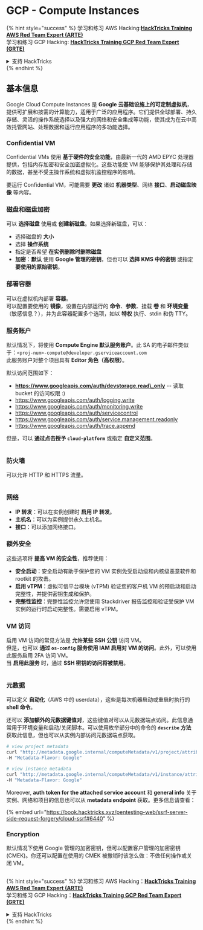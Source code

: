 # GCP - Compute Instances

{% hint style="success" %}
学习和练习 AWS Hacking:<img src="/.gitbook/assets/image.png" alt="" data-size="line">[**HackTricks Training AWS Red Team Expert (ARTE)**](https://training.hacktricks.xyz/courses/arte)<img src="/.gitbook/assets/image.png" alt="" data-size="line">\
学习和练习 GCP Hacking: <img src="/.gitbook/assets/image (2).png" alt="" data-size="line">[**HackTricks Training GCP Red Team Expert (GRTE)**<img src="/.gitbook/assets/image (2).png" alt="" data-size="line">](https://training.hacktricks.xyz/courses/grte)

<details>

<summary>支持 HackTricks</summary>

* 查看 [**订阅计划**](https://github.com/sponsors/carlospolop)!
* **加入** 💬 [**Discord 群组**](https://discord.gg/hRep4RUj7f) 或 [**telegram 群组**](https://t.me/peass) 或 **关注** 我们的 **Twitter** 🐦 [**@hacktricks\_live**](https://twitter.com/hacktricks\_live)**.**
* **通过提交 PRs 分享黑客技巧到** [**HackTricks**](https://github.com/carlospolop/hacktricks) 和 [**HackTricks Cloud**](https://github.com/carlospolop/hacktricks-cloud) github 仓库。

</details>
{% endhint %}

## 基本信息

Google Cloud Compute Instances 是 **Google 云基础设施上的可定制虚拟机**，提供可扩展和按需的计算能力，适用于广泛的应用程序。它们提供全球部署、持久存储、灵活的操作系统选择以及强大的网络和安全集成等功能，使其成为在云中高效托管网站、处理数据和运行应用程序的多功能选择。

### Confidential VM

Confidential VMs 使用 **基于硬件的安全功能**，由最新一代的 AMD EPYC 处理器提供，包括内存加密和安全加密虚拟化。这些功能使 VM 能够保护其处理和存储的数据，甚至不受主操作系统和虚拟机监控程序的影响。

要运行 Confidential VM，可能需要 **更改** 诸如 **机器类型**、网络 **接口**、**启动磁盘映像** 等内容。

### 磁盘和磁盘加密

可以 **选择磁盘** 使用或 **创建新磁盘**。如果选择新磁盘，可以：

* 选择磁盘的 **大小**
* 选择 **操作系统**
* 指定是否希望 **在实例删除时删除磁盘**
* **加密**：**默认** 使用 **Google 管理的密钥**，但也可以 **选择 KMS 中的密钥** 或指定 **要使用的原始密钥**。

### 部署容器

可以在虚拟机内部署 **容器**。\
可以配置要使用的 **镜像**，设置在内部运行的 **命令**、**参数**、挂载 **卷** 和 **环境变量**（敏感信息？），并为此容器配置多个选项，如以 **特权** 执行、stdin 和伪 TTY。

### 服务账户

默认情况下，将使用 **Compute Engine 默认服务账户**。此 SA 的电子邮件类似于：`<proj-num>-compute@developer.gserviceaccount.com`\
此服务账户对整个项目具有 **Editor 角色（高权限）**。

默认访问范围如下：

* **https://www.googleapis.com/auth/devstorage.read\_only** -- 读取 bucket 的访问权限 :)
* https://www.googleapis.com/auth/logging.write
* https://www.googleapis.com/auth/monitoring.write
* https://www.googleapis.com/auth/servicecontrol
* https://www.googleapis.com/auth/service.management.readonly
* https://www.googleapis.com/auth/trace.append

但是，可以 **通过点击授予 `cloud-platform`** 或指定 **自定义范围**。

<figure><img src="../../../../.gitbook/assets/image (327).png" alt=""><figcaption></figcaption></figure>

### 防火墙

可以允许 HTTP 和 HTTPS 流量。

<figure><img src="../../../../.gitbook/assets/image (326).png" alt=""><figcaption></figcaption></figure>

### 网络

* **IP 转发**：可以在实例创建时 **启用 IP 转发**。
* **主机名**：可以为实例提供永久主机名。
* **接口**：可以添加网络接口。

### 额外安全

这些选项将 **提高 VM 的安全性**，推荐使用：

* **安全启动**：安全启动有助于保护您的 VM 实例免受启动级和内核级恶意软件和 rootkit 的攻击。
* **启用 vTPM**：虚拟可信平台模块 (vTPM) 验证您的客户机 VM 的预启动和启动完整性，并提供密钥生成和保护。
* **完整性监控**：完整性监控允许您使用 Stackdriver 报告监控和验证受保护 VM 实例的运行时启动完整性。需要启用 vTPM。

### VM 访问

启用 VM 访问的常见方法是 **允许某些 SSH 公钥** 访问 VM。\
但是，也可以 **通过 `os-config` 服务使用 IAM 启用对 VM 的访问**。此外，可以使用此服务启用 2FA 访问 VM。\
当 **启用此服务** 时，通过 **SSH 密钥的访问将被禁用**。

<figure><img src="../../../../.gitbook/assets/image (328).png" alt=""><figcaption></figcaption></figure>

### 元数据

可以定义 **自动化**（AWS 中的 userdata），这些是每次机器启动或重启时执行的 **shell 命令**。

还可以 **添加额外的元数据键值对**，这些键值对可以从元数据端点访问。此信息通常用于环境变量和启动/关闭脚本。可以使用枚举部分中的命令的 **`describe` 方法** 获取此信息，但也可以从实例内部访问元数据端点获取。
```bash
# view project metadata
curl "http://metadata.google.internal/computeMetadata/v1/project/attributes/?recursive=true&alt=text" \
-H "Metadata-Flavor: Google"

# view instance metadata
curl "http://metadata.google.internal/computeMetadata/v1/instance/attributes/?recursive=true&alt=text" \
-H "Metadata-Flavor: Google"
```
Moreover, **auth token for the attached service account** 和 **general info** 关于实例、网络和项目的信息也可以从 **metadata endpoint** 获取。更多信息请查看：

{% embed url="https://book.hacktricks.xyz/pentesting-web/ssrf-server-side-request-forgery/cloud-ssrf#6440" %}

### Encryption

默认情况下使用 Google 管理的加密密钥，但可以配置客户管理的加密密钥 (CMEK)。你还可以配置在使用的 CMEK 被撤销时该怎么做：不做任何操作或关闭 VM。

<figure><img src="../../../../.gitbook/assets/image (329).png" alt=""><figcaption></figcaption></figure>

{% hint style="success" %}
学习和练习 AWS Hacking：<img src="/.gitbook/assets/image.png" alt="" data-size="line">[**HackTricks Training AWS Red Team Expert (ARTE)**](https://training.hacktricks.xyz/courses/arte)<img src="/.gitbook/assets/image.png" alt="" data-size="line">\
学习和练习 GCP Hacking：<img src="/.gitbook/assets/image (2).png" alt="" data-size="line">[**HackTricks Training GCP Red Team Expert (GRTE)**<img src="/.gitbook/assets/image (2).png" alt="" data-size="line">](https://training.hacktricks.xyz/courses/grte)

<details>

<summary>支持 HackTricks</summary>

* 查看 [**subscription plans**](https://github.com/sponsors/carlospolop)!
* **加入** 💬 [**Discord group**](https://discord.gg/hRep4RUj7f) 或 [**telegram group**](https://t.me/peass) 或 **关注** 我们的 **Twitter** 🐦 [**@hacktricks\_live**](https://twitter.com/hacktricks\_live)**.**
* **通过提交 PRs 分享黑客技巧到** [**HackTricks**](https://github.com/carlospolop/hacktricks) 和 [**HackTricks Cloud**](https://github.com/carlospolop/hacktricks-cloud) github 仓库。

</details>
{% endhint %}
